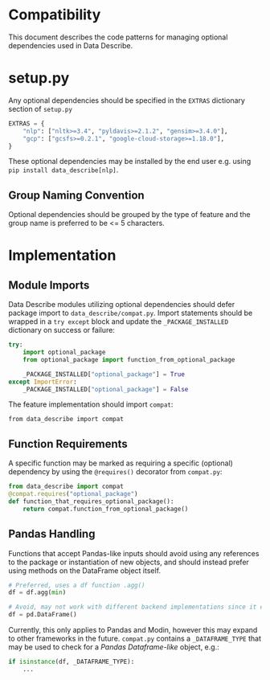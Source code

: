 Compatibility
=============

This document describes the code patterns for managing optional dependencies used in Data Describe.

# setup.py
Any optional dependencies should be specified in the `EXTRAS` dictionary section of `setup.py`

```python
EXTRAS = {
    "nlp": ["nltk>=3.4", "pyldavis>=2.1.2", "gensim>=3.4.0"],
    "gcp": ["gcsfs>=0.2.1", "google-cloud-storage>=1.18.0"],
}
```
These optional dependencies may be installed by the end user e.g. using `pip install data_describe[nlp]`.

## Group Naming Convention
Optional dependencies should be grouped by the type of feature and the group name is preferred to be <= 5 characters.

# Implementation
## Module Imports
Data Describe modules utilizing optional dependencies should defer package import to `data_describe/compat.py`. Import statements should be wrapped in a `try except` block and update the `_PACKAGE_INSTALLED` dictionary on success or failure:
```python
try:
    import optional_package
    from optional_package import function_from_optional_package

    _PACKAGE_INSTALLED["optional_package"] = True
except ImportError:
    _PACKAGE_INSTALLED["optional_package"] = False
```

The feature implementation should import `compat`:

`from data_describe import compat`

## Function Requirements
A specific function may be marked as requiring a specific (optional) dependency by using the `@requires()` decorator from `compat.py`:
```python
from data_describe import compat
@compat.requires("optional_package")
def function_that_requires_optional_package():
    return compat.function_from_optional_package()
```

## Pandas Handling
Functions that accept Pandas-like inputs should avoid using any references to the package or instantiation of new objects, and should instead prefer using methods on the DataFrame object itself.
```python
# Preferred, uses a df function .agg()
df = df.agg(min) 

# Avoid, may not work with different backend implementations since it explicitly calls the pandas (pd) module
df = pd.DataFrame()
```

Currently, this only applies to Pandas and Modin, however this may expand to other frameworks in the future. `compat.py` contains a `_DATAFRAME_TYPE` that may be used to check for a *Pandas Dataframe-like* object, e.g.:
```python
if isinstance(df, _DATAFRAME_TYPE):
    ...
```